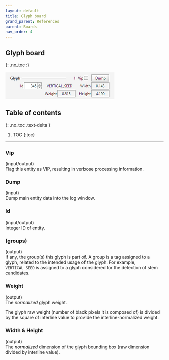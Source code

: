 ```yaml
---
layout: default
title: Glyph board
grand_parent: References
parent: Boards
nav_order: 4
---
```

## Glyph board
{: .no_toc :}

![](../assets/images/glyph_board.png)

## Table of contents
{: .no_toc .text-delta }

1. TOC
{:toc}

---

### Vip
(input/output)  
Flag this entity as VIP, resulting in verbose processing information.

### Dump
(input)  
Dump main entity data into the log window.

### Id
(input/output)  
Integer ID of entity.

### (groups)
(output)  
If any, the group(s) this glyph is part of.
A group is a tag assigned to a glyph, related to the intended usage of the glyph.
For example, `VERTICAL_SEED` is assigned to a glyph considered for the detection of
stem candidates.

### Weight
(output)  
The _normalized_ glyph weight.

The glyph raw weight (number of black pixels it is composed of) is divided by the square of
interline value to provide the interline-normalized weight.

### Width & Height
(output)  
The _normalized_ dimension of the glyph bounding box (raw dimension divided by interline value).
